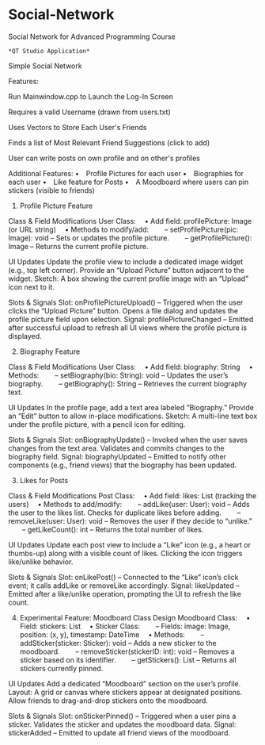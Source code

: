 # Social-Network
Social Network for Advanced Programming Course 

    *QT Studio Application*

Simple Social Network 

Features: 

Run Mainwindow.cpp to Launch the Log-In Screen 
 
  Requires a valid Username (drawn from users.txt)


Uses Vectors to Store Each User's Friends

Finds a list of Most Relevant Friend Suggestions (click to add)

User can write posts on own profile and on other's profiles


Additional Features: 
• Profile Pictures for each user
• Biographies for each user
• Like feature for Posts
• A Moodboard where users can pin stickers (visible to friends)

1. Profile Picture Feature

Class & Field Modifications
User Class:
 • Add field: profilePicture: Image (or URL string)
 • Methods to modify/add:
  – setProfilePicture(pic: Image): void – Sets or updates the profile picture.
  – getProfilePicture(): Image – Returns the current profile picture.

UI Updates
Update the profile view to include a dedicated image widget (e.g., top left corner).
Provide an “Upload Picture” button adjacent to the widget.
Sketch: A box showing the current profile image with an “Upload” icon next to it.

Slots & Signals
Slot: onProfilePictureUpload() – Triggered when the user clicks the “Upload Picture” button. Opens a file dialog and updates the profile picture field upon selection.
Signal: profilePictureChanged – Emitted after successful upload to refresh all UI views where the profile picture is displayed.

2. Biography Feature

Class & Field Modifications
User Class:
 • Add field: biography: String
 • Methods:
  – setBiography(bio: String): void – Updates the user’s biography.
  – getBiography(): String – Retrieves the current biography text.

UI Updates
In the profile page, add a text area labeled “Biography.”
Provide an “Edit” button to allow in-place modifications.
Sketch: A multi-line text box under the profile picture, with a pencil icon for editing.

Slots & Signals
Slot: onBiographyUpdate() – Invoked when the user saves changes from the text area. Validates and commits changes to the biography field.
Signal: biographyUpdated – Emitted to notify other components (e.g., friend views) that the biography has been updated.

3. Likes for Posts

Class & Field Modifications
Post Class:
 • Add field: likes: List<User> 	(tracking the users)
 • Methods to add/modify:
  – addLike(user: User): void – Adds the user to the likes list. Checks for duplicate likes before adding.
  – removeLike(user: User): void – Removes the user if they decide to “unlike.”
  – getLikeCount(): int – Returns the total number of likes.

UI Updates
Update each post view to include a “Like” icon (e.g., a heart or thumbs-up) along with a visible count of likes.
Clicking the icon triggers like/unlike behavior.

Slots & Signals
Slot: onLikePost() – Connected to the “Like” icon’s click event; it calls addLike or removeLike accordingly.
Signal: likeUpdated – Emitted after a like/unlike operation, prompting the UI to refresh the like count.

4. Experimental Feature: Moodboard
Class Design
Moodboard Class:
 • Field: stickers: List<Sticker>
 • Sticker Class:
  – Fields: image: Image, position: (x, y), timestamp: DateTime
 • Methods:
  – addSticker(sticker: Sticker): void – Adds a new sticker to the moodboard.
  – removeSticker(stickerID: int): void – Removes a sticker based on its identifier.
  – getStickers(): List<Sticker> – Returns all stickers currently pinned.

UI Updates
Add a dedicated “Moodboard” section on the user’s profile.
Layout: A grid or canvas where stickers appear at designated positions.
Allow friends to drag-and-drop stickers onto the moodboard.

Slots & Signals
Slot: onStickerPinned() – Triggered when a user pins a sticker. Validates the sticker and updates the moodboard data.
Signal: stickerAdded – Emitted to update all friend views of the moodboard.
